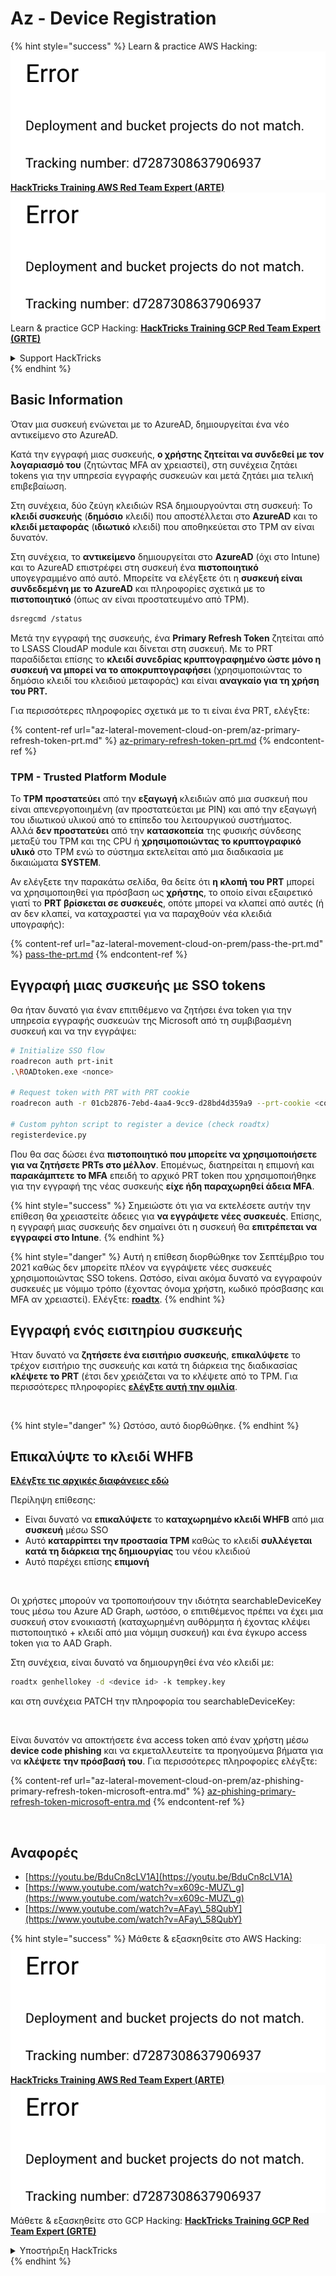 # Az - Device Registration

{% hint style="success" %}
Learn & practice AWS Hacking:<img src="../../.gitbook/assets/image (1) (1).png" alt="" data-size="line">[**HackTricks Training AWS Red Team Expert (ARTE)**](https://training.hacktricks.xyz/courses/arte)<img src="../../.gitbook/assets/image (1) (1).png" alt="" data-size="line">\
Learn & practice GCP Hacking: <img src="../../.gitbook/assets/image (2).png" alt="" data-size="line">[**HackTricks Training GCP Red Team Expert (GRTE)**<img src="../../.gitbook/assets/image (2).png" alt="" data-size="line">](https://training.hacktricks.xyz/courses/grte)

<details>

<summary>Support HackTricks</summary>

* Check the [**subscription plans**](https://github.com/sponsors/carlospolop)!
* **Join the** 💬 [**Discord group**](https://discord.gg/hRep4RUj7f) or the [**telegram group**](https://t.me/peass) or **follow** us on **Twitter** 🐦 [**@hacktricks\_live**](https://twitter.com/hacktricks\_live)**.**
* **Share hacking tricks by submitting PRs to the** [**HackTricks**](https://github.com/carlospolop/hacktricks) and [**HackTricks Cloud**](https://github.com/carlospolop/hacktricks-cloud) github repos.

</details>
{% endhint %}

## Basic Information

Όταν μια συσκευή ενώνεται με το AzureAD, δημιουργείται ένα νέο αντικείμενο στο AzureAD.

Κατά την εγγραφή μιας συσκευής, **ο χρήστης ζητείται να συνδεθεί με τον λογαριασμό του** (ζητώντας MFA αν χρειαστεί), στη συνέχεια ζητάει tokens για την υπηρεσία εγγραφής συσκευών και μετά ζητάει μια τελική επιβεβαίωση.

Στη συνέχεια, δύο ζεύγη κλειδιών RSA δημιουργούνται στη συσκευή: Το **κλειδί συσκευής** (**δημόσιο** κλειδί) που αποστέλλεται στο **AzureAD** και το **κλειδί μεταφοράς** (**ιδιωτικό** κλειδί) που αποθηκεύεται στο TPM αν είναι δυνατόν.

Στη συνέχεια, το **αντικείμενο** δημιουργείται στο **AzureAD** (όχι στο Intune) και το AzureAD επιστρέφει στη συσκευή ένα **πιστοποιητικό** υπογεγραμμένο από αυτό. Μπορείτε να ελέγξετε ότι η **συσκευή είναι συνδεδεμένη με το AzureAD** και πληροφορίες σχετικά με το **πιστοποιητικό** (όπως αν είναι προστατευμένο από TPM).
```bash
dsregcmd /status
```
Μετά την εγγραφή της συσκευής, ένα **Primary Refresh Token** ζητείται από το LSASS CloudAP module και δίνεται στη συσκευή. Με το PRT παραδίδεται επίσης το **κλειδί συνεδρίας κρυπτογραφημένο ώστε μόνο η συσκευή να μπορεί να το αποκρυπτογραφήσει** (χρησιμοποιώντας το δημόσιο κλειδί του κλειδιού μεταφοράς) και είναι **αναγκαίο για τη χρήση του PRT.**

Για περισσότερες πληροφορίες σχετικά με το τι είναι ένα PRT, ελέγξτε:

{% content-ref url="az-lateral-movement-cloud-on-prem/az-primary-refresh-token-prt.md" %}
[az-primary-refresh-token-prt.md](az-lateral-movement-cloud-on-prem/az-primary-refresh-token-prt.md)
{% endcontent-ref %}

### TPM - Trusted Platform Module

Το **TPM** **προστατεύει** από την **εξαγωγή** κλειδιών από μια συσκευή που είναι απενεργοποιημένη (αν προστατεύεται με PIN) και από την εξαγωγή του ιδιωτικού υλικού από το επίπεδο του λειτουργικού συστήματος.\
Αλλά **δεν προστατεύει** από την **κατασκοπεία** της φυσικής σύνδεσης μεταξύ του TPM και της CPU ή **χρησιμοποιώντας το κρυπτογραφικό υλικό** στο TPM ενώ το σύστημα εκτελείται από μια διαδικασία με δικαιώματα **SYSTEM**.

Αν ελέγξετε την παρακάτω σελίδα, θα δείτε ότι **η κλοπή του PRT** μπορεί να χρησιμοποιηθεί για πρόσβαση ως **χρήστης**, το οποίο είναι εξαιρετικό γιατί το **PRT βρίσκεται σε συσκευές**, οπότε μπορεί να κλαπεί από αυτές (ή αν δεν κλαπεί, να καταχραστεί για να παραχθούν νέα κλειδιά υπογραφής):

{% content-ref url="az-lateral-movement-cloud-on-prem/pass-the-prt.md" %}
[pass-the-prt.md](az-lateral-movement-cloud-on-prem/pass-the-prt.md)
{% endcontent-ref %}

## Εγγραφή μιας συσκευής με SSO tokens

Θα ήταν δυνατό για έναν επιτιθέμενο να ζητήσει ένα token για την υπηρεσία εγγραφής συσκευών της Microsoft από τη συμβιβασμένη συσκευή και να την εγγράψει:
```bash
# Initialize SSO flow
roadrecon auth prt-init
.\ROADtoken.exe <nonce>

# Request token with PRT with PRT cookie
roadrecon auth -r 01cb2876-7ebd-4aa4-9cc9-d28bd4d359a9 --prt-cookie <cookie>

# Custom pyhton script to register a device (check roadtx)
registerdevice.py
```
Που θα σας δώσει ένα **πιστοποιητικό που μπορείτε να χρησιμοποιήσετε για να ζητήσετε PRTs στο μέλλον**. Επομένως, διατηρείται η επιμονή και **παρακάμπτετε το MFA** επειδή το αρχικό PRT token που χρησιμοποιήθηκε για την εγγραφή της νέας συσκευής **είχε ήδη παραχωρηθεί άδεια MFA**.

{% hint style="success" %}
Σημειώστε ότι για να εκτελέσετε αυτήν την επίθεση θα χρειαστείτε άδειες για **να εγγράψετε νέες συσκευές**. Επίσης, η εγγραφή μιας συσκευής δεν σημαίνει ότι η συσκευή θα **επιτρέπεται να εγγραφεί στο Intune**.
{% endhint %}

{% hint style="danger" %}
Αυτή η επίθεση διορθώθηκε τον Σεπτέμβριο του 2021 καθώς δεν μπορείτε πλέον να εγγράψετε νέες συσκευές χρησιμοποιώντας SSO tokens. Ωστόσο, είναι ακόμα δυνατό να εγγραφούν συσκευές με νόμιμο τρόπο (έχοντας όνομα χρήστη, κωδικό πρόσβασης και MFA αν χρειαστεί). Ελέγξτε: [**roadtx**](https://github.com/carlospolop/hacktricks-cloud/blob/master/pentesting-cloud/azure-security/az-lateral-movement-cloud-on-prem/az-roadtx-authentication.md).
{% endhint %}

## Εγγραφή ενός εισιτηρίου συσκευής

Ήταν δυνατό να **ζητήσετε ένα εισιτήριο συσκευής**, **επικαλύψετε** το τρέχον εισιτήριο της συσκευής και κατά τη διάρκεια της διαδικασίας **κλέψετε το PRT** (έτσι δεν χρειάζεται να το κλέψετε από το TPM. Για περισσότερες πληροφορίες [**ελέγξτε αυτή την ομιλία**](https://youtu.be/BduCn8cLV1A).

<figure><img src="../../.gitbook/assets/image (32).png" alt=""><figcaption></figcaption></figure>

{% hint style="danger" %}
Ωστόσο, αυτό διορθώθηκε.
{% endhint %}

## Επικαλύψτε το κλειδί WHFB

[**Ελέγξτε τις αρχικές διαφάνειες εδώ**](https://dirkjanm.io/assets/raw/Windows%20Hello%20from%20the%20other%20side_nsec_v1.0.pdf)

Περίληψη επίθεσης:

* Είναι δυνατό να **επικαλύψετε** το **καταχωρημένο κλειδί WHFB** από μια **συσκευή** μέσω SSO
* Αυτό **καταρρίπτει την προστασία TPM** καθώς το κλειδί **συλλέγεται κατά τη διάρκεια της δημιουργίας** του νέου κλειδιού
* Αυτό παρέχει επίσης **επιμονή**

<figure><img src="../../.gitbook/assets/image (34).png" alt=""><figcaption></figcaption></figure>

Οι χρήστες μπορούν να τροποποιήσουν την ιδιότητα searchableDeviceKey τους μέσω του Azure AD Graph, ωστόσο, ο επιτιθέμενος πρέπει να έχει μια συσκευή στον ενοικιαστή (καταχωρημένη αυθόρμητα ή έχοντας κλέψει πιστοποιητικό + κλειδί από μια νόμιμη συσκευή) και ένα έγκυρο access token για το AAD Graph.

Στη συνέχεια, είναι δυνατό να δημιουργηθεί ένα νέο κλειδί με:
```bash
roadtx genhellokey -d <device id> -k tempkey.key
```
και στη συνέχεια PATCH την πληροφορία του searchableDeviceKey:

<figure><img src="../../.gitbook/assets/image (36).png" alt=""><figcaption></figcaption></figure>

Είναι δυνατόν να αποκτήσετε ένα access token από έναν χρήστη μέσω **device code phishing** και να εκμεταλλευτείτε τα προηγούμενα βήματα για να **κλέψετε την πρόσβασή του**. Για περισσότερες πληροφορίες ελέγξτε:

{% content-ref url="az-lateral-movement-cloud-on-prem/az-phishing-primary-refresh-token-microsoft-entra.md" %}
[az-phishing-primary-refresh-token-microsoft-entra.md](az-lateral-movement-cloud-on-prem/az-phishing-primary-refresh-token-microsoft-entra.md)
{% endcontent-ref %}

<figure><img src="../../.gitbook/assets/image (37).png" alt=""><figcaption></figcaption></figure>

## Αναφορές

* [https://youtu.be/BduCn8cLV1A](https://youtu.be/BduCn8cLV1A)
* [https://www.youtube.com/watch?v=x609c-MUZ\_g](https://www.youtube.com/watch?v=x609c-MUZ\_g)
* [https://www.youtube.com/watch?v=AFay\_58QubY](https://www.youtube.com/watch?v=AFay\_58QubY)

{% hint style="success" %}
Μάθετε & εξασκηθείτε στο AWS Hacking:<img src="../../.gitbook/assets/image (1) (1).png" alt="" data-size="line">[**HackTricks Training AWS Red Team Expert (ARTE)**](https://training.hacktricks.xyz/courses/arte)<img src="../../.gitbook/assets/image (1) (1).png" alt="" data-size="line">\
Μάθετε & εξασκηθείτε στο GCP Hacking: <img src="../../.gitbook/assets/image (2).png" alt="" data-size="line">[**HackTricks Training GCP Red Team Expert (GRTE)**<img src="../../.gitbook/assets/image (2).png" alt="" data-size="line">](https://training.hacktricks.xyz/courses/grte)

<details>

<summary>Υποστήριξη HackTricks</summary>

* Ελέγξτε τα [**σχέδια συνδρομής**](https://github.com/sponsors/carlospolop)!
* **Εγγραφείτε στην** 💬 [**ομάδα Discord**](https://discord.gg/hRep4RUj7f) ή στην [**ομάδα telegram**](https://t.me/peass) ή **ακολουθήστε** μας στο **Twitter** 🐦 [**@hacktricks\_live**](https://twitter.com/hacktricks\_live)**.**
* **Μοιραστείτε κόλπα hacking υποβάλλοντας PRs στα** [**HackTricks**](https://github.com/carlospolop/hacktricks) και [**HackTricks Cloud**](https://github.com/carlospolop/hacktricks-cloud) github repos.

</details>
{% endhint %}
